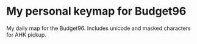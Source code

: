 # My personal keymap for Budget96

My daily map for the Budget96. Includes unicode and masked characters for AHK pickup.